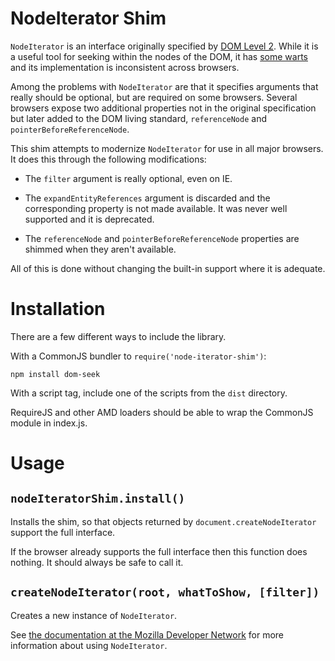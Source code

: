 NodeIterator Shim
=================

`NodeIterator` is an interface originally specified by
[DOM Level 2](http://www.w3.org/TR/DOM-Level-2-Traversal-Range/traversal.html#Iterator-overview).
While it is a useful tool for seeking within the nodes of the DOM, it has
[some warts](http://ejohn.org/blog/unimpressed-by-nodeiterator/) and its
implementation is inconsistent across browsers.

Among the problems with `NodeIterator` are that it specifies arguments that
really should be optional, but are required on some browsers. Several browsers
expose two additional properties not in the original specification but later
added to the DOM living standard, `referenceNode` and
`pointerBeforeReferenceNode`.

This shim attempts to modernize `NodeIterator` for use in all major browsers.
It does this through the following modifications:

- The `filter` argument is really optional, even on IE.

- The `expandEntityReferences` argument is discarded and the corresponding
  property is not made available. It was never well supported and it is
  deprecated.

- The `referenceNode` and `pointerBeforeReferenceNode` properties are shimmed
  when they aren't available.

All of this is done without changing the built-in support where it is adequate.

Installation
============

There are a few different ways to include the library.

With a CommonJS bundler to `require('node-iterator-shim')`:

    npm install dom-seek

With a script tag, include one of the scripts from the `dist` directory.

RequireJS and other AMD loaders should be able to wrap the CommonJS module
in index.js.

Usage
=====

## `nodeIteratorShim.install()`

Installs the shim, so that objects returned by `document.createNodeIterator`
support the full interface.

If the browser already supports the full interface then this function does
nothing. It should always be safe to call it.

## `createNodeIterator(root, whatToShow, [filter])`

Creates a new instance of `NodeIterator`.

See [the documentation at the Mozilla Developer Network](https://developer.mozilla.org/en-US/docs/Web/API/NodeIterator)
for more information about using `NodeIterator`.
